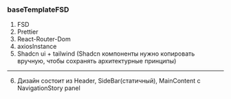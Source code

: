 ### baseTemplateFSD

1. FSD
2. Prettier
3. React-Router-Dom
4. axiosInstance
5. Shadcn ui + tailwind (Shadcn компоненты нужно копировать вручную, чтобы сохранять архитектурные принципы)

---

6. Дизайн состоит из Header, SideBar(статичный), MainContent с NavigationStory panel
